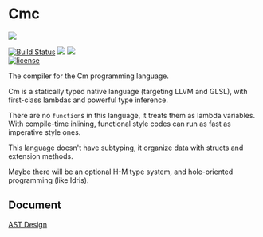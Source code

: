 # Cmc

![](https://avatars1.githubusercontent.com/u/31237156)

<!-- CI|Status
:---:|:---:
Travis CI|
-->

[![Build Status](https://travis-ci.org/Cm-lang/Cmc.svg?branch=master)](https://travis-ci.org/Cm-lang/Cmc)
[![](https://img.shields.io/badge/request-new%20features-ff68b4.svg)](https://github.com/Cm-lang/Cmc/blob/master/PROGRESS.md)
[![](https://img.shields.io/badge/backend-LLVM-ab51ba.svg)](http://llvm.org/)<br/>
[![license](https://img.shields.io/github/license/Cm-lang/Cmc.svg)](https://github.com/Cm-lang/Cmc)

The compiler for the Cm programming language.

Cm is a statically typed native language (targeting LLVM and GLSL),
with first-class lambdas and powerful type inference.

There are no `function`s in this language, it treats them as lambda variables.
With compile-time inlining, functional style codes can run as fast as imperative style ones.

This language doesn't have subtyping,
it organize data with structs and extension methods.

Maybe there will be an optional H-M type system, and hole-oriented programming (like Idris).

## Document

[AST Design](./Cmc/Cm_AST_Design.yml)
